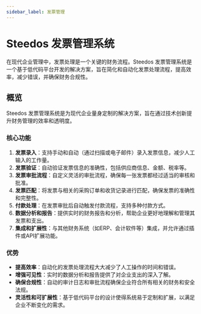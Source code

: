 ```yaml
---
sidebar_label: 发票管理
---
```


# Steedos 发票管理系统

在现代企业管理中，发票处理是一个关键的财务流程。Steedos 发票管理系统是一个基于低代码平台开发的解决方案，旨在简化和自动化发票处理流程，提高效率，减少错误，并确保财务合规性。

## 概览

Steedos 发票管理系统是为现代企业量身定制的解决方案，旨在通过技术创新提升财务管理的效率和透明度。

### 核心功能

1. **发票录入**：支持手动和自动（通过扫描或电子邮件）录入发票信息，减少人工输入的工作量。
2. **发票验证**：自动验证发票信息的准确性，包括供应商信息、金额、税率等。
3. **发票审批流程**：自定义灵活的审批流程，确保每一张发票都经过适当的审核和批准。
4. **发票匹配**：将发票与相关的采购订单和收货记录进行匹配，确保发票的准确性和完整性。
5. **付款处理**：在发票审批后自动触发付款流程，支持多种付款方式。
7. **数据分析和报告**：提供实时的财务报告和分析，帮助企业更好地理解和管理其发票和支出。
8. **集成和扩展性**：与其他财务系统（如ERP、会计软件等）集成，并允许通过插件或API扩展功能。

### 优势

- **提高效率**：自动化的发票处理流程大大减少了人工操作的时间和错误。
- **增强可见性**：实时的数据分析和报告提供了对企业支出的深入了解。
- **确保合规性**：自动的审计日志和审批流程确保企业符合所有相关的财务和安全法规。
- **灵活性和可扩展性**：基于低代码平台的设计使得系统易于定制和扩展，以满足企业不断变化的需求。
